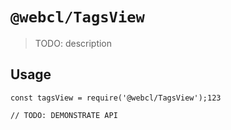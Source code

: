 # `@webcl/TagsView`

> TODO: description

## Usage

```
const tagsView = require('@webcl/TagsView');123

// TODO: DEMONSTRATE API
```
